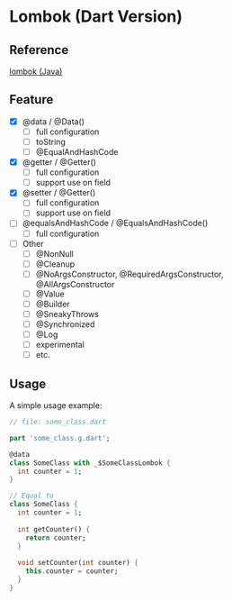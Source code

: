 # Lombok (Dart Version)

## Reference
[lombok (Java)](https://projectlombok.org)

## Feature
- [x] @data / @Data() 
  - [ ] full configuration
  - [ ] toString
  - [ ] @EqualAndHashCode
  
- [x] @getter / @Getter()
  - [ ] full configuration
  - [ ] support use on field
  
- [x] @setter / @Getter()
  - [ ] full configuration
  - [ ] support use on field
  
- [ ] @equalsAndHashCode / @EqualsAndHashCode()
  - [ ] full configuration
  
- [ ] Other
  - [ ] @NonNull
  - [ ] @Cleanup
  - [ ] @NoArgsConstructor, @RequiredArgsConstructor, @AllArgsConstructor
  - [ ] @Value
  - [ ] @Builder
  - [ ] @SneakyThrows
  - [ ] @Synchronized
  - [ ] @Log
  - [ ] experimental
  - [ ] etc.
  
## Usage

A simple usage example:

```dart
// file: some_class.dart

part 'some_class.g.dart';

@data
class SomeClass with _$SomeClassLombok {
  int counter = 1;
}

// Equal to
class SomeClass {
  int counter = 1;
  
  int getCounter() {
    return counter;
  }
  
  void setCounter(int counter) {
    this.counter = counter;
  }
}

```
